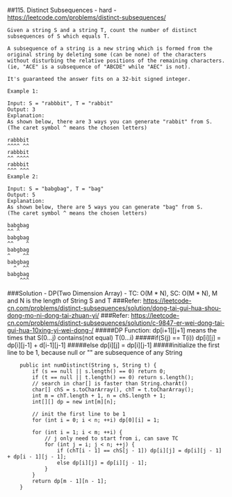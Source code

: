 ##115. Distinct Subsequences - hard - https://leetcode.com/problems/distinct-subsequences/
```
Given a string S and a string T, count the number of distinct subsequences of S which equals T.

A subsequence of a string is a new string which is formed from the original string by deleting some (can be none) of the characters without disturbing the relative positions of the remaining characters. (ie, "ACE" is a subsequence of "ABCDE" while "AEC" is not).

It's guaranteed the answer fits on a 32-bit signed integer.

Example 1:

Input: S = "rabbbit", T = "rabbit"
Output: 3
Explanation:
As shown below, there are 3 ways you can generate "rabbit" from S.
(The caret symbol ^ means the chosen letters)

rabbbit
^^^^ ^^
rabbbit
^^ ^^^^
rabbbit
^^^ ^^^
Example 2:

Input: S = "babgbag", T = "bag"
Output: 5
Explanation:
As shown below, there are 5 ways you can generate "bag" from S.
(The caret symbol ^ means the chosen letters)

babgbag
^^ ^
babgbag
^^    ^
babgbag
^    ^^
babgbag
  ^  ^^
babgbag
    ^^^
```
###Solution - DP(Two Dimension Array) - TC: O(M * N), SC: O(M * N), M and N is the length of String S and T
###Refer: https://leetcode-cn.com/problems/distinct-subsequences/solution/dong-tai-gui-hua-shou-dong-mo-ni-dong-tai-zhuan-yi/
###Refer: https://leetcode-cn.com/problems/distinct-subsequences/solution/c-9847-er-wei-dong-tai-gui-hua-10xing-yi-wei-dong-/
#####DP Function: dp[i+1][j+1] means the times that S(0...j) contains(not equal) T(0...i)
#####if(S(j) == T(i)) dp[i][j] = dp[i][j-1] + d[i-1][j-1]
#####else dp[i][j] = dp[i][j-1]
#####initialize the first line to be 1, because null or "" are subsequence of any String
```
    public int numDistinct(String s, String t) {
        if (s == null || s.length() == 0) return 0;
        if (t == null || t.length() == 0) return s.length();
        // search in char[] is faster than String.charAt()
        char[] chS = s.toCharArray(), chT = t.toCharArray();
        int m = chT.length + 1, n = chS.length + 1;
        int[][] dp = new int[m][n];

        // init the first line to be 1
        for (int i = 0; i < n; ++i) dp[0][i] = 1;

        for (int i = 1; i < m; ++i) {
            // j only need to start from i, can save TC
            for (int j = i; j < n; ++j) {
                if (chT[i - 1] == chS[j - 1]) dp[i][j] = dp[i][j - 1] + dp[i - 1][j - 1];
                else dp[i][j] = dp[i][j - 1];
            }
        }
        return dp[m - 1][n - 1];
    }
```